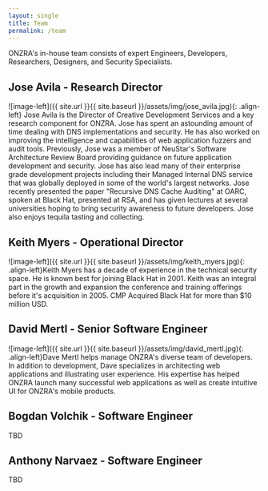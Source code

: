 ```yaml
---
layout: single
title: Team
permalink: /team
---
```


ONZRA's in-house team consists of expert Engineers, Developers, Researchers, Designers, and Security Specialists.

## Jose Avila - Research Director

![image-left]({{ site.url }}{{ site.baseurl }}/assets/img/jose_avila.jpg){: .align-left} Jose Avila is the Director of Creative Development Services and a key research component for ONZRA. Jose has spent an astounding amount of time dealing with DNS implementations and security. He has also worked on improving the intelligence and capabilities of web application fuzzers and audit tools. Previously, Jose was a member of NeuStar's Software Architecture Review Board providing guidance on future application development and security. Jose has also lead many of their enterprise grade development projects including their Managed Internal DNS service that was globally deployed in some of the world's largest networks. Jose recently presented the paper "Recursive DNS Cache Auditing" at OARC, spoken at Black Hat, presented at RSA, and has given lectures at several universities hoping to bring security awareness to future developers. Jose also enjoys tequila tasting and collecting.

## Keith Myers - Operational Director

![image-left]({{ site.url }}{{ site.baseurl }}/assets/img/keith_myers.jpg){: .align-left}Keith Myers has a decade of experience in the technical security space. He is known best for joining Black Hat in 2001. Keith was an integral part in the growth and expansion the conference and training offerings before it's acquisition in 2005. CMP Acquired Black Hat for more than $10 million USD.

## David Mertl - Senior Software Engineer

![image-left]({{ site.url }}{{ site.baseurl }}/assets/img/david_mertl.jpg){: .align-left}Dave Mertl helps manage ONZRA's diverse team of developers. In addition to development, Dave specializes in architecting web applications and illustrating user experience. His expertise has helped ONZRA launch many successful web applications as well as create intuitive UI for ONZRA's mobile products.

## Bogdan Volchik - Software Engineer

TBD

## Anthony Narvaez - Software Engineer

TBD
